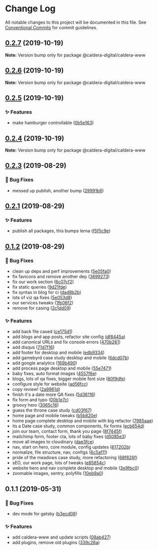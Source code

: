 # Change Log

All notable changes to this project will be documented in this file.
See [Conventional Commits](https://conventionalcommits.org) for commit guidelines.

<a name="0.2.7"></a>
## [0.2.7](https://github.com/gatsbyjs/gatsby-starter-blog/compare/@caldera-digital/caldera-www@0.2.6...@caldera-digital/caldera-www@0.2.7) (2019-10-19)

**Note:** Version bump only for package @caldera-digital/caldera-www





<a name="0.2.6"></a>
## [0.2.6](https://github.com/gatsbyjs/gatsby-starter-blog/compare/@caldera-digital/caldera-www@0.2.5...@caldera-digital/caldera-www@0.2.6) (2019-10-19)

**Note:** Version bump only for package @caldera-digital/caldera-www





<a name="0.2.5"></a>
## [0.2.5](https://github.com/gatsbyjs/gatsby-starter-blog/compare/@caldera-digital/caldera-www@0.2.4...@caldera-digital/caldera-www@0.2.5) (2019-10-19)


### :sparkles: Features

* make hamburger controllable ([0b5e163](https://github.com/gatsbyjs/gatsby-starter-blog/commit/0b5e163))





<a name="0.2.4"></a>
## [0.2.4](https://github.com/gatsbyjs/gatsby-starter-blog/compare/@caldera-digital/caldera-www@0.2.3...@caldera-digital/caldera-www@0.2.4) (2019-10-19)

**Note:** Version bump only for package @caldera-digital/caldera-www





<a name="0.2.3"></a>
## [0.2.3](https://github.com/gatsbyjs/gatsby-starter-blog/compare/@caldera-digital/caldera-www@0.2.1...@caldera-digital/caldera-www@0.2.3) (2019-08-29)


### :bug: Bug Fixes

* messed up publish, another bump ([29991b6](https://github.com/gatsbyjs/gatsby-starter-blog/commit/29991b6))





<a name="0.2.1"></a>
## [0.2.1](https://github.com/gatsbyjs/gatsby-starter-blog/compare/@caldera-digital/caldera-www@0.1.2...@caldera-digital/caldera-www@0.2.1) (2019-08-29)


### :sparkles: Features

* publish all packages, this bumps lerna ([f5f5c9e](https://github.com/gatsbyjs/gatsby-starter-blog/commit/f5f5c9e))





<a name="0.1.2"></a>
## [0.1.2](https://github.com/gatsbyjs/gatsby-starter-blog/compare/@caldera-digital/caldera-www@0.1.1...@caldera-digital/caldera-www@0.1.2) (2019-08-29)


### :bug: Bug Fixes

* clean up deps and perf improvements ([5e05fa0](https://github.com/gatsbyjs/gatsby-starter-blog/commit/5e05fa0))
* fix favicons and remove another dep ([3699273](https://github.com/gatsbyjs/gatsby-starter-blog/commit/3699273))
* fix our work section ([6c07cf2](https://github.com/gatsbyjs/gatsby-starter-blog/commit/6c07cf2))
* fix static queries ([9d21fde](https://github.com/gatsbyjs/gatsby-starter-blog/commit/9d21fde))
* fix syntax in blog for ci ([dad8b2b](https://github.com/gatsbyjs/gatsby-starter-blog/commit/dad8b2b))
* lots of viz qa fixes ([5e053d8](https://github.com/gatsbyjs/gatsby-starter-blog/commit/5e053d8))
* our services tweaks ([1fb06f2](https://github.com/gatsbyjs/gatsby-starter-blog/commit/1fb06f2))
* remove for casing ([2c1dd09](https://github.com/gatsbyjs/gatsby-starter-blog/commit/2c1dd09))


### :sparkles: Features

* add back file cased ([ce175d1](https://github.com/gatsbyjs/gatsby-starter-blog/commit/ce175d1))
* add blogs and app posts, refactor site config ([df8445a](https://github.com/gatsbyjs/gatsby-starter-blog/commit/df8445a))
* add canonical URLs and fix console errors ([470b261](https://github.com/gatsbyjs/gatsby-starter-blog/commit/470b261))
* add disqus ([71d7f16](https://github.com/gatsbyjs/gatsby-starter-blog/commit/71d7f16))
* add footer for desktop and mobile ([edb9334](https://github.com/gatsbyjs/gatsby-starter-blog/commit/edb9334))
* add gamebyrd case study desktop and mobile ([6dcd07b](https://github.com/gatsbyjs/gatsby-starter-blog/commit/6dcd07b))
* add google analytics ([169b490](https://github.com/gatsbyjs/gatsby-starter-blog/commit/169b490))
* add process page desktop and mobile ([55e7471](https://github.com/gatsbyjs/gatsby-starter-blog/commit/55e7471))
* baby fixes, auto format images ([4557f6e](https://github.com/gatsbyjs/gatsby-starter-blog/commit/4557f6e))
* blogs, lots of qa fixes, bigger mobile font size ([80f9dfe](https://github.com/gatsbyjs/gatsby-starter-blog/commit/80f9dfe))
* configure style for website ([ad56fcc](https://github.com/gatsbyjs/gatsby-starter-blog/commit/ad56fcc))
* copy review! ([2a9961d](https://github.com/gatsbyjs/gatsby-starter-blog/commit/2a9961d))
* finish it's a date more QA fixes ([5d36116](https://github.com/gatsbyjs/gatsby-starter-blog/commit/5d36116))
* fIx form and typo ([00b1e7c](https://github.com/gatsbyjs/gatsby-starter-blog/commit/00b1e7c))
* groovy hero ([3065c16](https://github.com/gatsbyjs/gatsby-starter-blog/commit/3065c16))
* guess the throne case study ([cd03f67](https://github.com/gatsbyjs/gatsby-starter-blog/commit/cd03f67))
* home page and mobile tweaks ([b5b820e](https://github.com/gatsbyjs/gatsby-starter-blog/commit/b5b820e))
* home page complete desktop and mobile with big refactor ([7985aae](https://github.com/gatsbyjs/gatsby-starter-blog/commit/7985aae))
* its a Date case study, common components, fix forms ([ecb654d](https://github.com/gatsbyjs/gatsby-starter-blog/commit/ecb654d))
* join our team, contact form, thank you page ([8f7445f](https://github.com/gatsbyjs/gatsby-starter-blog/commit/8f7445f))
* mailchimp form, footer cta, lots of baby fixes ([d5085e3](https://github.com/gatsbyjs/gatsby-starter-blog/commit/d5085e3))
* move all images to cloudinary ([dae3fce](https://github.com/gatsbyjs/gatsby-starter-blog/commit/dae3fce))
* nav, start on hero, core module, config updates ([617202b](https://github.com/gatsbyjs/gatsby-starter-blog/commit/617202b))
* normalize, file structure, nav, configs ([6c5af11](https://github.com/gatsbyjs/gatsby-starter-blog/commit/6c5af11))
* pride of the meadows case study, more refactoring ([68f826f](https://github.com/gatsbyjs/gatsby-starter-blog/commit/68f826f))
* sEO, our work page, lots of tweaks ([e85854c](https://github.com/gatsbyjs/gatsby-starter-blog/commit/e85854c))
* website hero and nav complete desktop and mobile ([3e9fbc0](https://github.com/gatsbyjs/gatsby-starter-blog/commit/3e9fbc0))
* zoomable images, sentry, polyfills ([10eb9a0](https://github.com/gatsbyjs/gatsby-starter-blog/commit/10eb9a0))





<a name="0.1.1"></a>
## 0.1.1 (2019-05-31)


### :bug: Bug Fixes

* dev mode for gatsby ([b3ecd08](https://github.com/gatsbyjs/gatsby-starter-blog/commit/b3ecd08))


### :sparkles: Features

* add caldera-www and update scripts ([08ab427](https://github.com/gatsbyjs/gatsby-starter-blog/commit/08ab427))
* add plugins, remove old plugins ([339c26a](https://github.com/gatsbyjs/gatsby-starter-blog/commit/339c26a))
